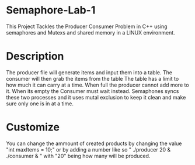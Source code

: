 # Semaphore-Lab-1
This Project Tackles the Producer Consumer Problem in C++ using semaphores and Mutexs and shared memory in a LINUX environment. 

# Description 
The producer file will generate items and input them into a table. The consumer will then grab the items from the table The table has a limit to how much it can carry at a time. When full the producer cannot add more to it. When its empty the Consumer must wait instead. Semaphones syncs these two processes and it uses mutal exclusion to keep it clean and make sure only one is in at a time. 

# Customize
You can change the ammount of created products by changing the value "int maxItems = 10;" or by adding a number like so " ./producer 20 & ./consumer & " with "20" being how many will be produced. 
